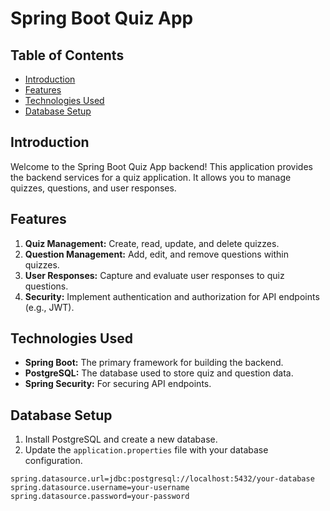 # Spring Boot Quiz App 


## Table of Contents
- [Introduction](#introduction)
- [Features](#features)
- [Technologies Used](#technologies-used)
- [Database Setup](#database-setup)


## Introduction

Welcome to the Spring Boot Quiz App backend! This application provides the backend services for a quiz application. It allows you to manage quizzes, questions, and user responses.

## Features

1. **Quiz Management:** Create, read, update, and delete quizzes.
2. **Question Management:** Add, edit, and remove questions within quizzes.
3. **User Responses:** Capture and evaluate user responses to quiz questions.
4. **Security:** Implement authentication and authorization for API endpoints (e.g., JWT).

## Technologies Used

- **Spring Boot:** The primary framework for building the backend.
- **PostgreSQL:** The database used to store quiz and question data.
- **Spring Security:** For securing API endpoints.

## Database Setup

1. Install PostgreSQL and create a new database.
2. Update the `application.properties` file with your database configuration.

```properties
spring.datasource.url=jdbc:postgresql://localhost:5432/your-database
spring.datasource.username=your-username
spring.datasource.password=your-password

